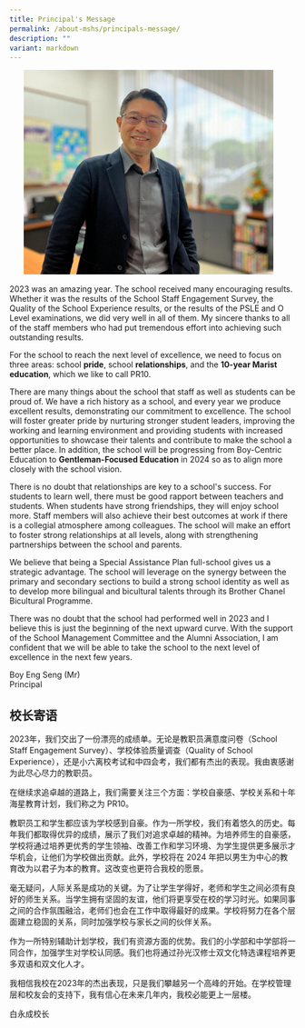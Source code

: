 ```yaml
---
title: Principal's Message
permalink: /about-mshs/principals-message/
description: ""
variant: markdown
---
```


<center><img style="width:440px;height:360px;margin-right:15px;" height="auto" width="100%" src="/images/boy%20eng%20seng.jpeg"></center>

<p></p>
<p>2023 was an amazing year. The school received many encouraging results.
Whether it was the results of the School Staff Engagement Survey, the Quality
of the School Experience results, or the results of the PSLE and O Level
examinations, we did very well in all of them. My sincere thanks to all
of the staff members who had put tremendous effort into achieving such
outstanding results.</p>
<p>For the school to reach the next level of excellence, we need to focus
on three areas: school <strong>pride</strong>, school <strong>relationships</strong>,
and the <strong>10-year Marist education</strong>, which we like to call
PR10.</p>
<p>There are many things about the school that staff as well as students
can be proud of. We have a rich history as a school, and every year we
produce excellent results, demonstrating our commitment to excellence.
The school will foster greater pride by nurturing stronger student leaders,
improving the working and learning environment and providing students with
increased opportunities to showcase their talents and contribute to make
the school a better place. In addition, the school will be progressing
from Boy-Centric Education to <strong>Gentleman-Focused Education</strong> in
2024 so as to align more closely with the school vision.</p>
<p>There is no doubt that relationships are key to a school's success. For
students to learn well, there must be good rapport between teachers and
students. When students have strong friendships, they will enjoy school
more. Staff members will also achieve their best outcomes at work if there
is a collegial atmosphere among colleagues. The school will make an effort
to foster strong relationships at all levels, along with strengthening
partnerships between the school and parents.</p>
<p>We believe that being a Special Assistance Plan full-school gives us a
strategic advantage. The school will leverage on the synergy between the
primary and secondary sections to build a strong school identity as well
as to develop more bilingual and bicultural talents through its Brother
Chanel Bicultural Programme.</p>
<p>There was no doubt that the school had performed well in 2023 and I believe
this is just the beginning of the next upward curve. With the support of
the School Management Committee and the Alumni Association, I am confident
that we will be able to take the school to the next level of excellence
in the next few years.</p>
<p>Boy Eng Seng (Mr)
<br>Principal</p>
<h2>校长寄语</h2>
<p>2023年，我们交出了一份漂亮的成绩单。无论是教职员满意度问卷（School Staff Engagement Survey）、学校体验质量调查（Quality
of School Experience），还是小六离校考试和中四会考，我们都有杰出的表现。我由衷感谢为此尽心尽力的教职员。</p>
<p>在继续求追卓越的道路上，我们需要关注三个方面：学校自豪感、学校关系和十年海星教育计划，我们称之为 PR10。</p>
<p>教职员工和学生都应该为学校感到自豪。作为一所学校，我们有着悠久的历史。每年我们都取得优异的成绩，展示了我们对追求卓越的精神。为培养师生的自豪感，学校将通过培养更优秀的学生领袖、改善工作和学习环境、为学生提供更多展示才华机会，让他们为学校做出贡献。此外，学校将在
2024 年把以男生为中心的教育改为以君子为本的教育。这改变也更符合我校的愿景。</p>
<p>毫无疑问，人际关系是成功的关键。为了让学生学得好，老师和学生之间必须有良好的师生关系。当学生拥有坚固的友谊，他们将更享受在校的学习时光。如果同事之间的合作氛围融洽，老师们也会在工作中取得最好的成果。学校将努力在各个层面建立稳固的关系，同时加强学校与家长之间的伙伴关系。</p>
<p>作为一所特别辅助计划学校，我们有资源方面的优势。我们的小学部和中学部将一同合作，加强学生对学校认同感。我们也将通过孙光汉修士双文化特选课程培养更多双语和双文化人才。</p>
<p>我相信我校在2023年的杰出表现，只是我们攀越另一个高峰的开始。在学校管理层和校友会的支持下，我有信心在未来几年内，我校必能更上一层楼。</p>
<p>白永成校长</p>